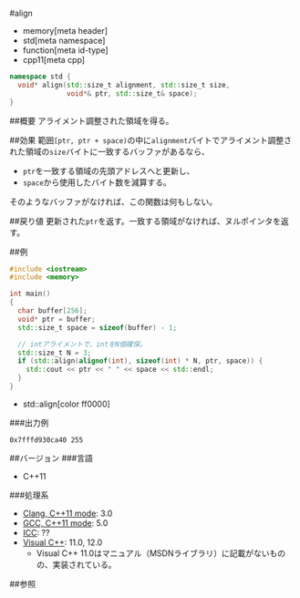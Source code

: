 #align
* memory[meta header]
* std[meta namespace]
* function[meta id-type]
* cpp11[meta cpp]

```cpp
namespace std {
  void* align(std::size_t alignment, std::size_t size,
              void*& ptr, std::size_t& space);
}
```

##概要
アライメント調整された領域を得る。


##効果
範囲`[ptr, ptr + space)`の中に`alignment`バイトでアライメント調整された領域の`size`バイトに一致するバッファがあるなら、

- `ptr`を一致する領域の先頭アドレスへと更新し、
- `space`から使用したバイト数を減算する。

そのようなバッファがなければ、この関数は何もしない。


##戻り値
更新された`ptr`を返す。一致する領域がなければ、ヌルポインタを返す。


##例
```cpp
#include <iostream>
#include <memory>

int main()
{
  char buffer[256];
  void* ptr = buffer;
  std::size_t space = sizeof(buffer) - 1;

  // intアライメントで、intをN個確保。
  std::size_t N = 3;
  if (std::align(alignof(int), sizeof(int) * N, ptr, space)) {
    std::cout << ptr << " " << space << std::endl;
  }
}
```
* std::align[color ff0000]

###出力例
```
0x7fffd930ca40 255
```

##バージョン
###言語
- C++11

###処理系
- [Clang, C++11 mode](/implementation.md#clang): 3.0
- [GCC, C++11 mode](/implementation.md#gcc): 5.0
- [ICC](/implementation.md#icc): ??
- [Visual C++](/implementation.md#visual_cpp): 11.0, 12.0
    - Visual C++ 11.0はマニュアル（MSDNライブラリ）に記載がないものの、実装されている。


##参照

